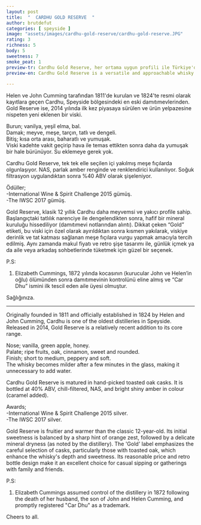 ```yaml
---
layout: post
title:  "  CARDHU GOLD RESERVE  "
author: brutdefut
categories: [ speyside ]
image: "assets/images/cardhu-gold-reserve/cardhu-gold-reserve.JPG"
rating: 3
richness: 5
body: 5
sweetness: 7
smoke_peat: 1
preview-tr: Cardhu Gold Reserve, her ortama uygun profili ile Türkiye'deki en makul single maltlardan.                          
preview-en: Cardhu Gold Reserve is a versatile and approachable whisky.  
                 
---
```


Helen ve John Cumming tarafından 1811'de kurulan ve 1824'te resmi olarak kayıtlara geçen Cardhu, Speyside bölgesindeki en eski damıtımevlerinden. Gold Reserve ise, 2014 yılında ilk kez piyasaya sürülen ve ürün yelpazesine nispeten yeni eklenen bir viski.  

Burun; vanilya, yeşil elma, bal.   
Damak; meyve, meşe, tarçın, tatlı ve dengeli.  
Bitiş; kısa orta arası, baharatlı ve yumuşak.    
Viski kadehte vakit geçirip hava ile temas ettikten sonra daha da yumuşak bir hale bürünüyor. Su eklemeye gerek yok.  

Cardhu Gold Reserve, tek tek elle seçilen içi yakılmış meşe fıçılarda olgunlaşıyor. NAS, parlak amber renginde ve renklendirici kullanılıyor. Soğuk filtrasyon uygulandıktan sonra %40 ABV olarak şişeleniyor.  

Ödüller;  
-International Wine & Spirit Challenge 2015 gümüş.        
-The IWSC 2017 gümüş.     

Gold Reserve, klasik 12 yıllık Cardhu daha meyvemsi ve yakıcı profile sahip. Başlangıçtaki tatlılık narenciye ile dengelendikten sonra, hafif bir mineral kuruluğu hissediliyor (damıtımevi notlarından alıntı). Dikkat çeken “Gold” etiketi, bu viski için özel olarak ayırıldıktan sonra kısmen yakılarak, viskiye derinlik ve tat katması sağlanan meşe fıçılara vurgu yapmak amacıyla tercih edilmiş. Aynı zamanda makul fiyatı ve retro şişe tasarımı ile, günlük içmek ya da aile veya arkadaş sohbetlerinde tüketmek için güzel bir seçenek.   

P.S:   
1. Elizabeth Cummings, 1872 yılında kocasının (kurucular John ve Helen’in oğlu) ölümünden sonra damıtımevinin kontrolünü eline almış ve “Car Dhu” ismini ilk tescil eden aile üyesi olmuştur.   

Sağlığınıza.   
   
-----------------------------------------------

<p id="english"></p>

Originally founded in 1811 and officially established in 1824 by Helen and John Cumming, Cardhu is one of the oldest distilleries in Speyside. Released in 2014, Gold Reserve is a relatively recent addition to its core range.  

Nose; vanilla, green apple, honey.   
Palate; ripe fruits, oak, cinnamon, sweet and rounded.     
Finish; short to medium, peppery and soft.     
The whisky becomes milder after a few minutes in the glass, making it unnecessary to add water.     

Cardhu Gold Reserve is matured in hand-picked toasted oak casks. It is bottled at 40% ABV, chill-filtered, NAS, and bright shiny amber in colour (caramel added).   

Awards;  
-International Wine & Spirit Challenge 2015 silver.        
-The IWSC 2017 silver.   

Gold Reserve is fruitier and warmer than the classic 12-year-old. Its initial sweetness is balanced by a sharp hint of orange zest, followed by a delicate mineral dryness (as noted by the distillery). The 'Gold' label emphasizes the careful selection of casks, particularly those with toasted oak, which enhance the whisky's depth and sweetness. Its reasonable price and retro bottle design make it an excellent choice for casual sipping or gatherings with family and friends.   

P.S:  
1. Elizabeth Cummings assumed control of the distillery in 1872 following the death of her husband, the son of John and Helen Cumming, and promptly registered "Car Dhu" as a trademark.  

Cheers to all.   

  
